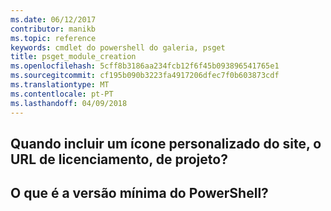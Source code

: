 ```yaml
---
ms.date: 06/12/2017
contributor: manikb
ms.topic: reference
keywords: cmdlet do powershell do galeria, psget
title: psget_module_creation
ms.openlocfilehash: 5cff8b3186aa234fcb12f6f45b093896541765e1
ms.sourcegitcommit: cf195b090b3223fa4917206dfec7f0b603873cdf
ms.translationtype: MT
ms.contentlocale: pt-PT
ms.lasthandoff: 04/09/2018
---
```

## <a name="when-to-include-a-project-site-license-url-custom-icon"></a>Quando incluir um ícone personalizado do site, o URL de licenciamento, de projeto?


## <a name="what-is-minimum-powershell-version"></a>O que é a versão mínima do PowerShell?
